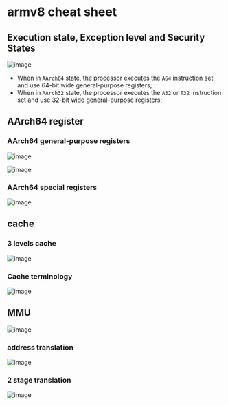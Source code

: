 # armv8 cheat sheet

## Execution state, Exception level and Security States

![image](https://user-images.githubusercontent.com/10084724/202102813-68651cab-0ce8-4d9c-919c-bb048b871dcd.png)

- When in `AArch64` state, the processor executes the `A64` instruction set and use 64-bit wide general-purpose registers;
- When in `AArch32` state, the processor executes the `A32` or `T32` instruction set and use 32-bit wide general-purpose registers;

## AArch64 register

### AArch64 general-purpose registers

![image](https://user-images.githubusercontent.com/10084724/202106102-31153931-ba3a-4bb8-93d0-19e58fefa19c.png)

![image](https://user-images.githubusercontent.com/10084724/202125695-ae6840b3-dff6-4e6b-a88c-5f9e44e8b6fd.png)

### AArch64 special registers

![image](https://user-images.githubusercontent.com/10084724/202105028-b2a77e2c-0344-42a4-b341-514334360c40.png)

## cache

### 3 levels cache

![image](https://user-images.githubusercontent.com/10084724/202107354-708bd0ba-40e4-468d-ad3e-54bdeca43806.png)

###  Cache terminology

![image](https://user-images.githubusercontent.com/10084724/202107485-df0ed001-2154-4540-80d5-f48502390630.png)

## MMU

![image](https://user-images.githubusercontent.com/10084724/202107825-180afef8-7246-4101-aaa4-7822903487ce.png)

### address translation

![image](https://user-images.githubusercontent.com/10084724/202108168-b07aaefe-b49b-42bf-b00d-baaf7c726623.png)

### 2 stage translation

![image](https://user-images.githubusercontent.com/10084724/202108758-dbfd071e-3625-4f00-b157-b4aca3b01219.png)


